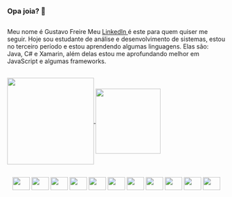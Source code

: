### Opa joia? 👾
##

Meu nome é Gustavo Freire
Meu <a href="https://www.linkedin.com/in/gustavo-cadamuro-bb56b6185"> LinkedIn </a> é este para quem quiser me seguir.
Hoje sou estudante de análise e desenvolvimento de sistemas, estou no terceiro período e estou aprendendo algumas linguagens.
Elas são: Java, C# e Xamarin, além delas estou me aprofundando melhor em JavaScript e algumas frameworks.

  ##
  
  <a href="https://github.com/gu1334/github-readme-stats">
  <img height=200 align="center" src="https://github-readme-stats.vercel.app/api?username=gu1334" />
</a>

<a href="https://github.com/gu1334/convoychat">
  <img padding=50 height=150 align="center" src="https://github-readme-stats.vercel.app/api/top-langs?username=gu1334&layout=compact&langs_count=8&card_width=320" />           
</a>


##
 
<div style ="display: inline_block " align="center">
 <img  height=30 width= 40 align="center" src="https://cdn.jsdelivr.net/gh/devicons/devicon/icons/css3/css3-original.svg" />       
  <img height=30 width= 40 align="center" src="https://cdn.jsdelivr.net/gh/devicons/devicon/icons/html5/html5-original.svg" />
  <img height=30 width= 40 align="center" src="https://cdn.jsdelivr.net/gh/devicons/devicon/icons/javascript/javascript-original.svg" />
 <img height=30 width= 40 align="center" src="https://cdn.jsdelivr.net/gh/devicons/devicon/icons/c/c-original.svg"/>          
 <img height=30 width= 40 align="center"  src="https://cdn.jsdelivr.net/gh/devicons/devicon/icons/mysql/mysql-original.svg" />
 <img height=30 width= 40 align="center" src="https://cdn.jsdelivr.net/gh/devicons/devicon/icons/java/java-original.svg" />   <img height=30 width= 40 align="center" src="https://cdn.jsdelivr.net/gh/devicons/devicon@latest/icons/csharp/csharp-original.svg" />
 <img height=30 width= 40 align="center" src="https://cdn.jsdelivr.net/gh/devicons/devicon@latest/icons/xamarin/xamarin-original.svg" />
<img  height=30 width= 40 align="center" src="https://cdn.jsdelivr.net/gh/devicons/devicon@latest/icons/visualstudio/visualstudio-original.svg" />
             <img  height=30 width= 40 align="center" src="https://cdn.jsdelivr.net/gh/devicons/devicon@latest/icons/vscode/vscode-original.svg" />
                <img  height=30 width= 40 align="center" src="https://cdn.jsdelivr.net/gh/devicons/devicon@latest/icons/intellij/intellij-original.svg" />
          
                      
</div>
